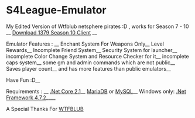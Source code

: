 # S4League-Emulator
My Edited Version of Wtfblub netsphere pirates :D , works for Season 7 - 10 __
[Download 1379 Season 10 Client](https://drive.google.com/file/d/1dUALkf255aSfIRQRWRgI1RWlK4NNZUeD) __

Emulator Features : __
Enchant System For Weapons Only__
Level Rewards__
Incomplete Friend System__
Security System for launcher__
incomplete Color Change System and Resource Checker for it__
incomplete caps system__
some gm and admin commands which are not public__
Saves player count__
and has more features than public emulators__

Have Fun :D__

Requirements : __
[.Net Core 2.1](https://www.microsoft.com/net/download/dotnet-core/2.1)__
[MariaDB](https://mariadb.org/) or [MySQL](https://www.mysql.com/)__
Windows only: [.Net Framework 4.7.2](https://www.microsoft.com/net/download/thank-you/net472)____

A Special Thanks For [WTFBLUB](https://github.com/wtfblub)
